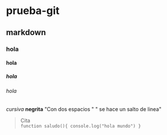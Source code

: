 # prueba-git
## markdown
### hola
#### hola
##### hola
###### hola
*cursiva*
**negrita**
"Con dos espacios "  " se hace un salto de linea"
>Cita  
`function saludo(){
  console.log("hola mundo")
}`
